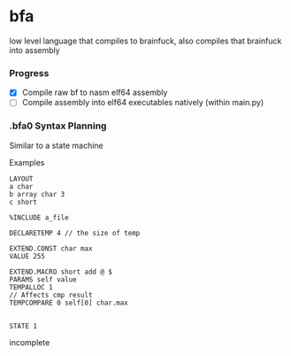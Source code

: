 # bfa
low level language that compiles to brainfuck, also compiles that brainfuck into assembly

### Progress
- [x] Compile raw bf to nasm elf64 assembly
- [ ] Compile assembly into elf64 executables natively (within main.py)

### .bfa0 Syntax Planning 
Similar to a state machine

Examples
```
LAYOUT
a char
b array char 3
c short

%INCLUDE a_file

DECLARETEMP 4 // the size of temp

EXTEND.CONST char max
VALUE 255

EXTEND.MACRO short add @ $
PARAMS self value
TEMPALLOC 1
// Affects cmp result
TEMPCOMPARE 0 self[0] char.max


STATE 1
```
incomplete
